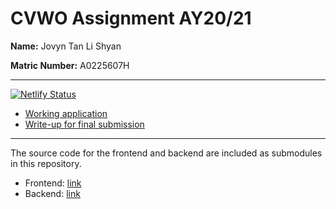 # CVWO Assignment AY20/21

**Name:** Jovyn Tan Li Shyan

**Matric Number:** A0225607H

---

[![Netlify Status](https://api.netlify.com/api/v1/badges/d620b3ac-0dcd-49a4-b4bf-002cf97fe87b/deploy-status)](https://app.netlify.com/sites/task-manager-jtls/deploys)

- [Working application](https://task-manager-jtls.netlify.app/)
- [Write-up for final submission](./write-up.pdf)

---

The source code for the frontend and backend are included as submodules in this repository.

- Frontend: [link](https://github.com/jovyntls/task-manager-frontend)
- Backend: [link](https://github.com/jovyntls/task-manager-api)
